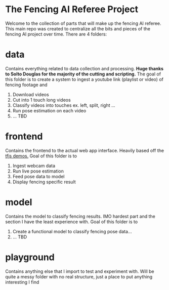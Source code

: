# The Fencing AI Referee Project
Welcome to the collection of parts that will make up the fencing AI referee. This main repo was created to centralize all the bits and pieces of the fencing AI project over time. There are 4 folders:
  
# data
Contains everything related to data collection and processing. **Huge thanks to Solto Douglas for the majority of the cutting and scripting.** The goal of this folder is to create a system to ingest a youtube link (playlist or video) of fencing footage and 
1. Download videos
2. Cut into 1 touch long videos
3. Classify videos into touches ex. left, split, right ...
4. Run pose estimation on each video
5. ... TBD
  
# frontend
Contains the frontend to the actual web app interface. Heavily based off the [tfjs demos.](https://github.com/tensorflow/tfjs-models/tree/master/pose-detection/demos) Goal of this folder is to
1. Ingest webcam data
2. Run live pose estimation
3. Feed pose data to model
4. Display fencing specific result
  
# model
Contains the model to classify fencing results. IMO hardest part and the section I have the least experience with. Goal of this folder is to
1. Create a functional model to classify fencing pose data...
2. ... TBD
  
# playground
Contains anything else that I import to test and experiment with. Will be quite a messy folder with no real structure, just a place to put anything interesting I find